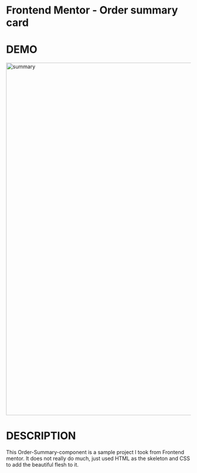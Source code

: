# Frontend Mentor - Order summary card



# DEMO

<img width="960" alt="summary" src="https://github.com/naavemajid/OrderSummary/assets/117750472/dcf808ef-1a12-4d27-bdd3-7a00a1320532">




# DESCRIPTION
This Order-Summary-component is a sample project l took from Frontend mentor. lt does not really do much, just used HTML as the skeleton and CSS to add the beautiful flesh to it.
